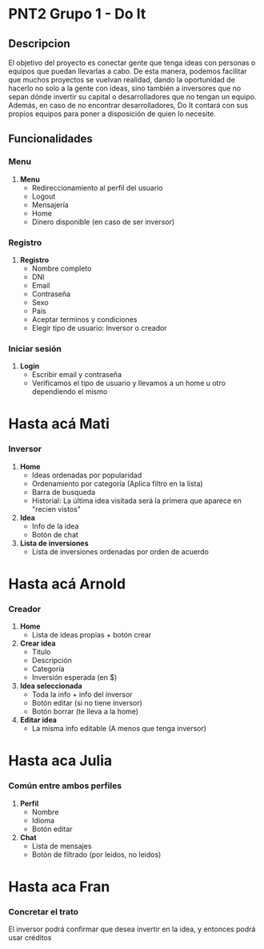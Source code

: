 # PNT2 Grupo 1 - Do It

## Descripcion
El objetivo del proyecto es conectar gente que tenga ideas con personas o equipos que puedan llevarlas a cabo. De esta manera, podemos facilitar que muchos proyectos se vuelvan realidad, dando la oportunidad de hacerlo no solo a la gente con ideas, sino también a inversores que no sepan dónde invertir su capital o desarrolladores que no tengan un equipo.
Además, en caso de no encontrar desarrolladores, Do It contará con sus propios equipos para poner a disposición de quien lo necesite.

## Funcionalidades

### Menu
1. **Menu**
   - Redireccionamiento al perfil del usuario
   - Logout
   - Mensajería
   - Home
   - Dinero disponible (en caso de ser inversor)

### Registro
1. **Registro**
   - Nombre completo
   - DNI
   - Email
   - Contraseña
   - Sexo
   - País
   - Aceptar terminos y condiciones
   - Elegir tipo de usuario: Inversor o creador

### Iniciar sesión
1. **Login**
   - Escribir email y contraseña
   - Verificamos el tipo de usuario y llevamos a un home u otro dependiendo el mismo

# Hasta acá Mati

### Inversor
1. **Home**
   - Ideas ordenadas por popularidad
   - Ordenamiento por categoría (Aplica filtro en la lista)
   - Barra de busqueda
   - Historial: La última idea visitada será la primera que aparece en "recien vistos"
2. **Idea**
   - Info de la idea
   - Botón de chat
3. **Lista de inversiones**
   - Lista de inversiones ordenadas por orden de acuerdo

# Hasta acá Arnold
### Creador
1. **Home**
   - Lista de ideas propias + botón crear
2. **Crear idea**
   - Titulo
   - Descripción
   - Categoría
   - Inversión esperada (en $)
3. **Idea seleccionada**
   - Toda la info + info del inversor
   - Botón editar (si no tiene inversor)
   - Botón borrar (te lleva a la home)
4. **Editar idea**
   - La misma info editable (A menos que tenga inversor)
# Hasta aca Julia

### Común entre ambos perfiles
1. **Perfil**
   - Nombre
   - Idioma
   - Botón editar
2. **Chat**
   - Lista de mensajes
   - Botón de filtrado (por leidos, no leidos)
# Hasta aca Fran

### Concretar el trato
El inversor podrá confirmar que desea invertir en la idea, y entonces podrá usar créditos